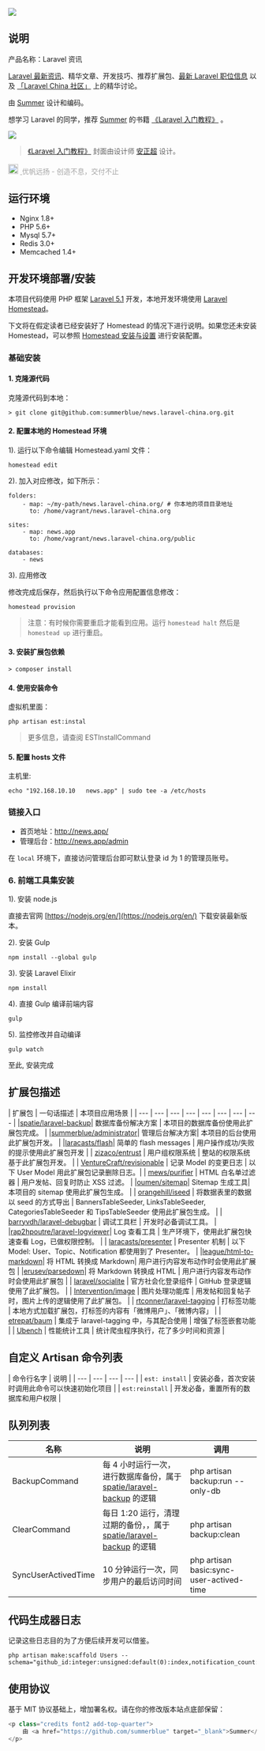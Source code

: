 ![](http://ww3.sinaimg.cn/large/6d86d850jw1fas8n2v9irj211e0x0n9c.jpg)

## 说明

产品名称：Laravel 资讯

[Laravel 最新资讯](https://news.laravel-china.org/)、精华文章、开发技巧、推荐扩展包、[最新 Laravel 职位信息](https://laravel-china.org/categories/1) 以及 [「Laravel China 社区」](https://laravel-china.org/) 上的精华讨论。

由 [Summer](https://github.com/summerblue) 设计和编码。

想学习 Laravel 的同学，推荐 [Summer](https://github.com/summerblue) 的书籍 [《Laravel 入门教程》](https://laravel-china.org/topics/3383) 。

[![](http://ww1.sinaimg.cn/large/6d86d850gw1fao8va0fv0j208y0aw74v.jpg)](https://laravel-china.org/topics/3383)

> [《Laravel 入门教程》](https://laravel-china.org/topics/3383) 封面由设计师 [安正超](https://laravel-china.org/users/76) 设计。

<a href="http://estgroupe.com/" style="color:#a5a5a5">
      <img src="http://ww4.sinaimg.cn/large/6d86d850jw1fasan1tkn8j200k00k0sh.jpg" style="width: 20px;margin-right: 4px;margin-top: -4px;">
      <span style="margin-top: 7px;display: inline-block;">
        优帆远扬 - 创造不息，交付不止
      </span>
  </a>

## 运行环境

- Nginx 1.8+
- PHP 5.6+
- Mysql 5.7+
- Redis 3.0+
- Memcached 1.4+

## 开发环境部署/安装

本项目代码使用 PHP 框架 [Laravel 5.1](http://laravel-china.org/docs/5.1/) 开发，本地开发环境使用 [Laravel Homestead](http://laravel-china.org/docs/5.1/homestead)。

下文将在假定读者已经安装好了 Homestead 的情况下进行说明。如果您还未安装 Homestead，可以参照 [Homestead 安装与设置](http://laravel-china.org/docs/5.1/homestead#installation-and-setup) 进行安装配置。

### 基础安装

#### 1. 克隆源代码

克隆源代码到本地：

    > git clone git@github.com:summerblue/news.laravel-china.org.git

#### 2. 配置本地的 Homestead 环境

1). 运行以下命令编辑 Homestead.yaml 文件：

```shell
homestead edit
```

2). 加入对应修改，如下所示：

```
folders:
    - map: ~/my-path/news.laravel-china.org/ # 你本地的项目目录地址
      to: /home/vagrant/news.laravel-china.org

sites:
    - map: news.app
      to: /home/vagrant/news.laravel-china.org/public

databases:
    - news
```

3). 应用修改

修改完成后保存，然后执行以下命令应用配置信息修改：

```shell
homestead provision
```

> 注意：有时候你需要重启才能看到应用。运行 `homestead halt` 然后是 `homestead up` 进行重启。

#### 3. 安装扩展包依赖

    > composer install

#### 4. 使用安装命令

虚拟机里面：

```shell
php artisan est:instal
```

> 更多信息，请查阅 ESTInstallCommand

#### 5. 配置 hosts 文件

主机里:

    echo "192.168.10.10   news.app" | sudo tee -a /etc/hosts

### 链接入口

* 首页地址：http://news.app/
* 管理后台：http://news.app/admin

 在 `local` 环境下，直接访问管理后台即可默认登录 id 为 1 的管理员账号。

### 6. 前端工具集安装

1). 安装 node.js

直接去官网 [https://nodejs.org/en/](https://nodejs.org/en/) 下载安装最新版本。

2). 安装 Gulp

```shell
npm install --global gulp
```

3). 安装 Laravel Elixir

```shell
npm install
```

4). 直接 Gulp 编译前端内容

```shell
gulp
```

5). 监控修改并自动编译

```shell
gulp watch
```

至此, 安装完成


## 扩展包描述

| 扩展包 | 一句话描述 | 本项目应用场景 |
| --- | --- | --- | --- | --- | --- | --- | --- |
|[spatie/laravel-backup](https://github.com/spatie/laravel-backup)| 数据库备份解决方案 | 本项目的数据库备份使用此扩展包完成。 |
|[summerblue/administrator](https://github.com/summerblue/administrator)| 管理后台解决方案| 本项目的后台使用此扩展包开发。 |
|[laracasts/flash](https://packagist.org/packages/laracasts/flash)| 简单的 flash messages | 用户操作成功/失败的提示使用此扩展包开发 |
| [zizaco/entrust](https://github.com/Zizaco/entrust.git) | 用户组权限系统 | 整站的权限系统基于此扩展包开发。 |
| [VentureCraft/revisionable](https://github.com/VentureCraft/revisionable) | 记录 Model 的变更日志 | 以下 User Model 用此扩展包记录删除日志。|
| [mews/purifier](https://github.com/mewebstudio/Purifier) | HTML 白名单过滤器 | 用户发帖、回复时防止 XSS 过滤。 |
|[oumen/sitemap](https://github.com/RoumenDamianoff/laravel-sitemap)| Sitemap 生成工具| 本项目的 sitemap 使用此扩展包生成。 |
| [orangehill/iseed](https://github.com/orangehill/iseed) | 将数据表里的数据以 seed 的方式导出 | BannersTableSeeder, LinksTableSeeder, CategoriesTableSeeder 和 TipsTableSeeder 使用此扩展包生成。 |
| [barryvdh/laravel-debugbar](https://github.com/barryvdh/laravel-debugbar) | 调试工具栏 | 开发时必备调试工具。 |
|[rap2hpoutre/laravel-logviewer](https://github.com/rap2hpoutre/laravel-log-viewer)| Log 查看工具 | 生产环境下，使用此扩展包快速查看 Log，已做权限控制。 |
| [laracasts/presenter](https://github.com/laracasts/Presenter) | Presenter 机制 | 以下 Model: User、Topic、Notification 都使用到了 Presenter。 |
|[league/html-to-markdown](https://github.com/thephpleague/html-to-markdown)| 将 HTML 转换成 Markdown| 用户进行内容发布动作时会使用此扩展包 |
|[erusev/parsedown](https://github.com/erusev/parsedown)| 将 Markdown 转换成 HTML | 用户进行内容发布动作时会使用此扩展包 |
| [laravel/socialite](https://github.com/laravel/socialite) | 官方社会化登录组件 | GitHub 登录逻辑使用了此扩展包。 |
| [Intervention/image](https://github.com/Intervention/image) | 图片处理功能库 | 用发帖和回复帖子时，图片上传的逻辑使用了此扩展包。 |
| [rtconner/laravel-tagging](https://github.com/rtconner/laravel-tagging) | 打标签功能 | 本地方式加载扩展包，打标签的内容有「微博用户」、「微博内容」 |
| [etrepat/baum](https://github.com/etrepat/baum) | 集成于 laravel-tagging 中，与其配合使用 | 增强了标签嵌套功能 |
| [Ubench](https://github.com/devster/ubench) | 性能统计工具 | 统计爬虫程序执行，花了多少时间和资源 |
## 自定义 Artisan 命令列表

| 命令行名字 | 说明 |
| --- | --- | --- | --- |
| `est: install` | 安装必备，首次安装时调用此命令可以快速初始化项目 |
| `est:reinstall` | 开发必备，重置所有的数据库和用户权限 |

## 队列列表

| 名称 | 说明 | 调用 |
| --- | --- | --- |
| BackupCommand | 每 4 小时运行一次，进行数据库备份，属于 [spatie/laravel-backup](https://github.com/spatie/laravel-backup) 的逻辑 | php artisan backup:run --only-db|
| ClearCommand | 每日 1:20 运行，清理过期的备份，，属于 [spatie/laravel-backup](https://github.com/spatie/laravel-backup) 的逻辑 | php artisan backup:clean |
| SyncUserActivedTime | 10 分钟运行一次，同步用户的最后访问时间 | php artisan basic:sync-user-actived-time |

## 代码生成器日志

记录这些日志目的为了方便后续开发可以借鉴。

```shell
php artisan make:scaffold Users --schema="github_id:integer:unsigned:default(0):index,notification_count:integer:unsigned:default(0):index,name:string:index,remember_token:string:nullable,image_url:string:nullable,verification_token:string:nullable,phone:string:nullable:index,email:string:nullable:index,real_name:string:nullable,avatar:string,wechat_openid:string:nullable:index,wechat_unionid:string:nullable:index,weibo_id:string:nullable:index,register_source:string:nullable:index,name:string:index:index"
```

## 使用协议

基于 MIT 协议基础上，增加署名权。请在你的修改版本站点底部保留：

```php
<p class="credits font2 add-top-quarter">
    由 <a href="https://github.com/summerblue" target="_blank">Summer</a> 设计与编码。
</p>
```
